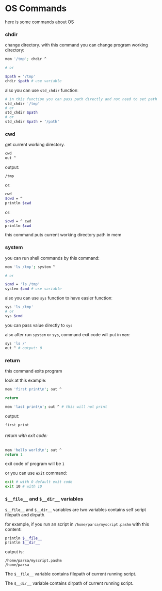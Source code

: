 # OS Commands

here is some commands about OS

### chdir
change directory. with this command you can change program working directory:

```bash
mem '/tmp'; chdir ^

# or

$path = '/tmp'
chdir $path # use variable
```

also you can use `std_chdir` function:

```bash
# in this function you can pass path directly and not need to set path in mem before it
std_chdir '/tmp'
# or
std_chdir $path
# or
std_chdir $path + '/path'
```

### cwd
get current working directory.

```bash
cwd
out ^
```

output:

```
/tmp
```

or:

```bash
cwd
$cwd = ^
println $cwd
```

or:

```bash
$cwd = ^ cwd
println $cwd
```

this command puts current working directory path in mem

### system
you can run shell commands by this command:

```bash
mem 'ls /tmp'; system ^

# or

$cmd = 'ls /tmp'
system $cmd # use variable
```

also you can use `sys` function to have easier function:

```bash
sys 'ls /tmp'
# or
sys $cmd
```

you can pass value directly to `sys`

also after run `system` or `sys`, command exit code will put in `mem`:

```bash
sys 'ls /'
out ^ # output: 0
```

### return
this command exits program

look at this example:

```bash
mem 'first print\n'; out ^

return

mem 'last print\n'; out ^ # this will not print
```

output:

```
first print
```

###### return with exit code:

```bash
mem 'hello world\n'; out ^
return 1
```

exit code of program will be `1`

or you can use `exit` command:

```bash
exit # with 0 default exit code
exit 10 # with 10
```

### `$__file__` and `$__dir__` variables
`$__file__` and `$__dir__` variables are two variables contains self script filepath and dirpath.

for example, if you run an script in `/home/parsa/myscript.pashm` with this content:

```bash
println $__file__
println $__dir__
```

output is:

```
/home/parsa/myscript.pashm
/home/parsa
```

The `$__file__` variable contains filepath of current running script.

The `$__dir__` variable contains dirpath of current running script.
